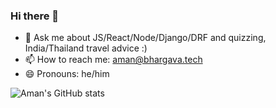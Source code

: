 ### Hi there 👋

- 💬 Ask me about JS/React/Node/Django/DRF and quizzing, India/Thailand travel advice :)
- 📫 How to reach me: aman@bhargava.tech
- 😄 Pronouns: he/him

![Aman's GitHub stats](https://github-readme-stats.vercel.app/api?username=theamanbhargava&show_icons=true&count_private=true&theme=radical)

<!--
**theamanbhargava/theamanbhargava** is a ✨ _special_ ✨ repository because its `README.md` (this file) appears on your GitHub profile.

Here are some ideas to get you started:

- 🔭 I’m currently working on ...
- 🌱 I’m currently learning ...
- 👯 I’m looking to collaborate on ...
- 🤔 I’m looking for help with ...
- 💬 Ask me about ...
- 📫 How to reach me: ...
- 😄 Pronouns: ...
- ⚡ Fun fact: ...
-->
